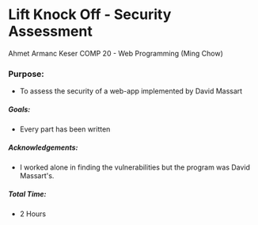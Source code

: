 # Lift Knock Off - Security Assessment

Ahmet Armanc Keser
COMP 20 - Web Programming (Ming Chow)

### Purpose:
  * To assess the security of a web-app implemented by David Massart

##### Goals:

- Every part has been written

##### Acknowledgements:
- I worked alone in finding the vulnerabilities but the program was David Massart's.

##### Total Time:
- 2 Hours
